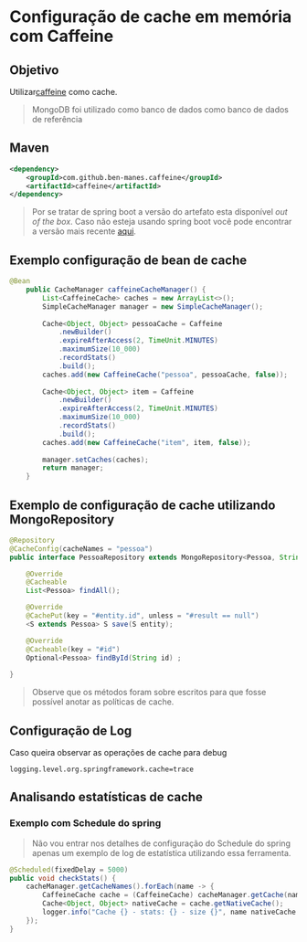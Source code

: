 # Configuração de cache em memória com Caffeine

## Objetivo
Utilizar[caffeine](https://github.com/ben-manes/caffeine) como cache.
> MongoDB foi utilizado como banco de dados como banco de dados de referência

## Maven
```xml
<dependency>
	<groupId>com.github.ben-manes.caffeine</groupId>
	<artifactId>caffeine</artifactId>
</dependency>
```
> Por se tratar de spring boot a versão do artefato esta disponível *out of the box*. Caso não esteja usando spring boot você pode encontrar a versão mais recente [aqui](https://mvnrepository.com/artifact/com.github.ben-manes.caffeine/caffeine).

## Exemplo configuração de bean de cache
```java
@Bean
	public CacheManager caffeineCacheManager() {
		List<CaffeineCache> caches = new ArrayList<>();
		SimpleCacheManager manager = new SimpleCacheManager();
		
		Cache<Object, Object> pessoaCache = Caffeine
			.newBuilder()
			.expireAfterAccess(2, TimeUnit.MINUTES)
			.maximumSize(10_000)
			.recordStats()
			.build();
		caches.add(new CaffeineCache("pessoa", pessoaCache, false));
		
		Cache<Object, Object> item = Caffeine
			.newBuilder()
			.expireAfterAccess(2, TimeUnit.MINUTES)
			.maximumSize(10_000)
			.recordStats()
			.build();
		caches.add(new CaffeineCache("item", item, false));
		
		manager.setCaches(caches);
		return manager;
	}
```

## Exemplo de configuração de cache utilizando MongoRepository

```java
@Repository
@CacheConfig(cacheNames = "pessoa")
public interface PessoaRepository extends MongoRepository<Pessoa, String> {

	@Override
	@Cacheable
	List<Pessoa> findAll();

	@Override
	@CachePut(key = "#entity.id", unless = "#result == null")
	<S extends Pessoa> S save(S entity);

	@Override
	@Cacheable(key = "#id")
	Optional<Pessoa> findById(String id) ;
	
}
```
>Observe que os métodos foram sobre escritos para que fosse possível anotar as políticas de cache.

## Configuração de Log
Caso queira observar as operações de cache para debug
```properties
logging.level.org.springframework.cache=trace
```
## Analisando estatísticas de cache
### Exemplo com Schedule do spring
>Não vou entrar nos detalhes de configuração do Schedule do spring apenas um exemplo de log de estatística utilizando essa ferramenta.
```java
@Scheduled(fixedDelay = 5000)
public void checkStats() {
	cacheManager.getCacheNames().forEach(name -> {
		CaffeineCache cache = (CaffeineCache) cacheManager.getCache(name);
		Cache<Object, Object> nativeCache = cache.getNativeCache();
		logger.info("Cache {} - stats: {} - size {}", name nativeCache.stats(), nativeCache.estimatedSize());
	});
}
```
